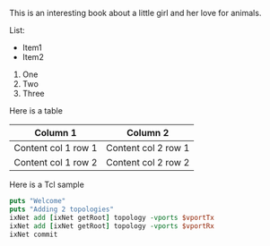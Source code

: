This is an interesting book about a little girl and her love for animals.

List:

- Item1
- Item2

1. One
2. Two
3. Three

Here is a table

Column 1 | Column 2
------------ | -------------
Content col 1 row 1| Content col 2 row 1
Content col 1 row 2 | Content col 2 row 2


Here is a Tcl sample

```Tcl
puts "Welcome"
puts "Adding 2 topologies"
ixNet add [ixNet getRoot] topology -vports $vportTx
ixNet add [ixNet getRoot] topology -vports $vportRx
ixNet commit

```
